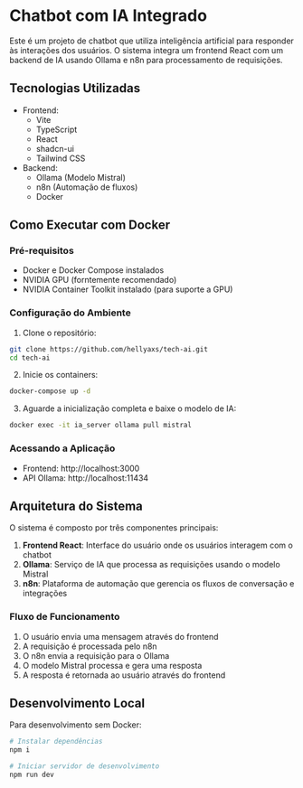# Chatbot com IA Integrado

Este é um projeto de chatbot que utiliza inteligência artificial para responder às interações dos usuários. O sistema integra um frontend React com um backend de IA usando Ollama e n8n para processamento de requisições.

## Tecnologias Utilizadas

- Frontend:
  - Vite
  - TypeScript
  - React
  - shadcn-ui
  - Tailwind CSS
- Backend:
  - Ollama (Modelo Mistral)
  - n8n (Automação de fluxos)
  - Docker

## Como Executar com Docker

### Pré-requisitos
- Docker e Docker Compose instalados
- NVIDIA GPU (forntemente recomendado)
- NVIDIA Container Toolkit instalado (para suporte a GPU)

### Configuração do Ambiente

1. Clone o repositório:
```sh
git clone https://github.com/hellyaxs/tech-ai.git
cd tech-ai
```

2. Inicie os containers:
```sh
docker-compose up -d
```

3. Aguarde a inicialização completa e baixe o modelo de IA:
```sh
docker exec -it ia_server ollama pull mistral
```

### Acessando a Aplicação

- Frontend: http://localhost:3000
- API Ollama: http://localhost:11434

## Arquitetura do Sistema

O sistema é composto por três componentes principais:

1. **Frontend React**: Interface do usuário onde os usuários interagem com o chatbot
2. **Ollama**: Serviço de IA que processa as requisições usando o modelo Mistral
3. **n8n**: Plataforma de automação que gerencia os fluxos de conversação e integrações

### Fluxo de Funcionamento

1. O usuário envia uma mensagem através do frontend
2. A requisição é processada pelo n8n
3. O n8n envia a requisição para o Ollama
4. O modelo Mistral processa e gera uma resposta
5. A resposta é retornada ao usuário através do frontend

## Desenvolvimento Local

Para desenvolvimento sem Docker:

```sh
# Instalar dependências
npm i

# Iniciar servidor de desenvolvimento
npm run dev
```
